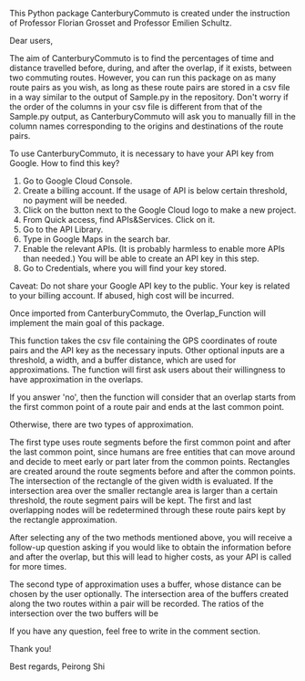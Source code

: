 This Python package CanterburyCommuto is created under the instruction of Professor Florian Grosset and Professor Emilien Schultz. 

Dear users, 

The aim of CanterburyCommuto is to find the percentages of time and distance travelled before, during, and after the overlap, if it exists, between two commuting routes. 
However, you can run this package on as many route pairs as you wish, as long as these route pairs are stored in a csv file in a way similar to the output of Sample.py in the repository.
Don't worry if the order of the columns in your csv file is different from that of the Sample.py output, as CanterburyCommuto will ask you to manually fill in the column names corresponding to 
the origins and destinations of the route pairs. 

To use CanterburyCommuto, it is necessary to have your API key from Google. How to find this key?

1. Go to Google Cloud Console.
2. Create a billing account. If the usage of API is below certain threshold, no payment will be needed.
3. Click on the button next to the Google Cloud logo to make a new project.
4. From Quick access, find APIs&Services. Click on it.
5. Go to the API Library.
6. Type in Google Maps in the search bar.
7. Enable the relevant APIs. (It is probably harmless to enable more APIs than needed.) You will be able to create an API key in this step.
8. Go to Credentials, where you will find your key stored.

Caveat: Do not share your Google API key to the public. Your key is related to your billing account. If abused, high cost will be incurred. 

Once imported from CanterburyCommuto, the Overlap_Function will implement the main goal of this package. 

This function takes the csv file containing the GPS coordinates of route pairs and the API key as the necessary inputs. 
Other optional inputs are a threshold, a width, and a buffer distance, which are used for approximations. 
The function will first ask users about their willingness to have approximation in the overlaps. 

If you answer 'no', then the function will consider that an overlap starts from the first common point of a route pair and ends at the last common point.

Otherwise, there are two types of approximation. 

The first type uses route segments before the first common point and after the last common point, since humans are free entities that can move around and decide to meet early or part later from the common points. Rectangles are created around the route segments before and after the common points. The intersection of the rectangle of the given width is evaluated. If the intersection area over the smaller rectangle area is larger than a certain threshold, the route segment pairs will be kept. The first and last overlapping nodes will be redetermined through these route pairs kept by the rectangle approximation.

After selecting any of the two methods mentioned above, you will receive a follow-up question asking if you would like to obtain the information before and after the overlap, but this will lead to higher costs, as your API is called for more times.

The second type of approximation uses a buffer, whose distance can be chosen by the user optionally. The intersection area of the buffers created along the two routes within a pair will be recorded. The ratios of the intersection over the two buffers will be 

If you have any question, feel free to write in the comment section.

Thank you!

Best regards,
Peirong Shi






